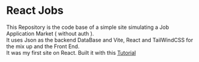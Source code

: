 # React Jobs
This Repository is the code base of a simple site simulating a Job Application Market ( without auth ). <br/>
It uses Json as the backend DataBase and Vite, React and TailWindCSS for the mix up and the Front End.<br/>
It was my first site on React. Built it with this [Tutorial](youtube.com)
